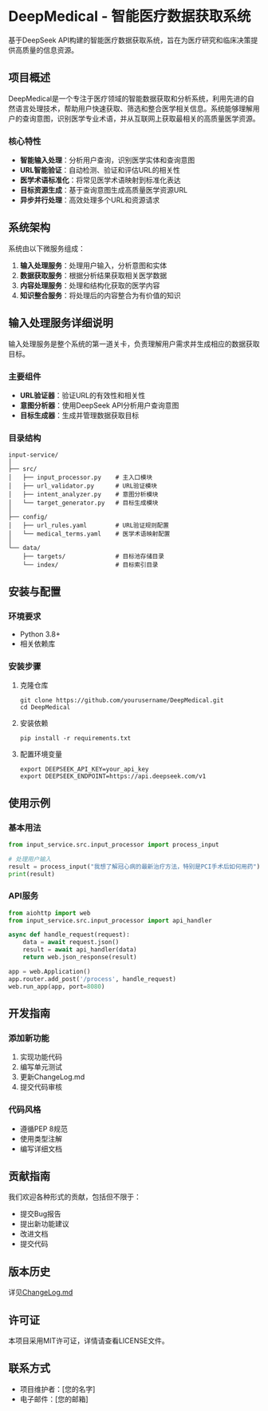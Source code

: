 # DeepMedical - 智能医疗数据获取系统

基于DeepSeek API构建的智能医疗数据获取系统，旨在为医疗研究和临床决策提供高质量的信息资源。

## 项目概述

DeepMedical是一个专注于医疗领域的智能数据获取和分析系统，利用先进的自然语言处理技术，帮助用户快速获取、筛选和整合医学相关信息。系统能够理解用户的查询意图，识别医学专业术语，并从互联网上获取最相关的高质量医学资源。

### 核心特性

- **智能输入处理**：分析用户查询，识别医学实体和查询意图
- **URL智能验证**：自动检测、验证和评估URL的相关性
- **医学术语标准化**：将常见医学术语映射到标准化表达
- **目标资源生成**：基于查询意图生成高质量医学资源URL
- **异步并行处理**：高效处理多个URL和资源请求

## 系统架构

系统由以下微服务组成：

1. **输入处理服务**：处理用户输入，分析意图和实体
2. **数据获取服务**：根据分析结果获取相关医学数据
3. **内容处理服务**：处理和结构化获取的医学内容
4. **知识整合服务**：将处理后的内容整合为有价值的知识

## 输入处理服务详细说明

输入处理服务是整个系统的第一道关卡，负责理解用户需求并生成相应的数据获取目标。

### 主要组件

- **URL验证器**：验证URL的有效性和相关性
- **意图分析器**：使用DeepSeek API分析用户查询意图
- **目标生成器**：生成并管理数据获取目标

### 目录结构

```
input-service/
│
├── src/
│   ├── input_processor.py    # 主入口模块
│   ├── url_validator.py      # URL验证模块
│   ├── intent_analyzer.py    # 意图分析模块
│   └── target_generator.py   # 目标生成模块
│
├── config/
│   ├── url_rules.yaml        # URL验证规则配置
│   └── medical_terms.yaml    # 医学术语映射配置
│
└── data/
    ├── targets/              # 目标池存储目录
    └── index/                # 目标索引目录
```

## 安装与配置

### 环境要求

- Python 3.8+
- 相关依赖库

### 安装步骤

1. 克隆仓库
   ```
   git clone https://github.com/yourusername/DeepMedical.git
   cd DeepMedical
   ```

2. 安装依赖
   ```
   pip install -r requirements.txt
   ```

3. 配置环境变量
   ```
   export DEEPSEEK_API_KEY=your_api_key
   export DEEPSEEK_ENDPOINT=https://api.deepseek.com/v1
   ```

## 使用示例

### 基本用法

```python
from input_service.src.input_processor import process_input

# 处理用户输入
result = process_input("我想了解冠心病的最新治疗方法，特别是PCI手术后如何用药")
print(result)
```

### API服务

```python
from aiohttp import web
from input_service.src.input_processor import api_handler

async def handle_request(request):
    data = await request.json()
    result = await api_handler(data)
    return web.json_response(result)

app = web.Application()
app.router.add_post('/process', handle_request)
web.run_app(app, port=8080)
```

## 开发指南

### 添加新功能

1. 实现功能代码
2. 编写单元测试
3. 更新ChangeLog.md
4. 提交代码审核

### 代码风格

- 遵循PEP 8规范
- 使用类型注解
- 编写详细文档

## 贡献指南

我们欢迎各种形式的贡献，包括但不限于：

- 提交Bug报告
- 提出新功能建议
- 改进文档
- 提交代码

## 版本历史

详见[ChangeLog.md](./ChangeLog.md)

## 许可证

本项目采用MIT许可证，详情请查看LICENSE文件。

## 联系方式

- 项目维护者：[您的名字]
- 电子邮件：[您的邮箱]
